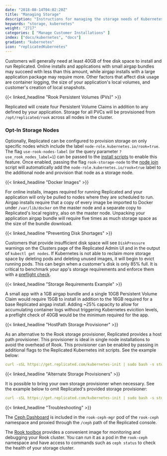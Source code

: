 ```yaml
---
date: "2018-08-14T04:02:20Z"
title: "Managing Storage"
description: "Instructions for managing the storage needs of Kubernetes in customer environments"
keywords: "storage, kubernetes"
weight: "2717"
categories: [ "Manage Customer Installations" ]
index: ["docs/kubernetes", "docs"]
gradient: "kubernetes"
icon: "replicatedKubernetes"
---
```


Customers will generally need at least 40GB of free disk space to install and run Replicated.
Online installs and applications with small airgap bundles may succeed with less than this amount, while airgap installs with a large application package may require more.
Other factors that affect disk usage are container logging, the size of your application's local volumes, and customer's creation of local snapshots.

{{< linked_headline "Rook Persistent Volumes (PVs)" >}}

Replicated will create four Persistent Volume Claims in addition to any defined by your application.
Storage for all PVCs will be provisioned from `/opt/replicated/rook` across all nodes in the cluster.

### Opt-In Storage Nodes

Optionally, Replicated can be configured to provision storage on only specific nodes which include the label `node-role.kubernetes.io/rook=true`.
The flag `use-rook-nodes-label` (or the query parameter `?use_rook_nodes_label=1`) can be passed to the [install scripts](/docs/kubernetes/customer-installations/installing/#quick-install) to enable this feature.
Once enabled, passing the flag `rook-storage-node` to the [node join](/docs/kubernetes/customer-installations/add-nodes/) script will automatically add the `node-role.kubernetes.io/rook=true` label to the additional node and provision that node as a storage node.

{{< linked_headline "Docker Images" >}}

For online installs, images required for running Replicated and your application will only be pulled to nodes where they are scheduled to run.
Airgap installs require that a copy of every image be imported to Docker under `/var/lib/docker` on the master node and a separate copy to Replicated's local registry, also on the master node.
Unpacking your application airgap bundle will require five times as much storage space as the size of the bundle download.

{{< linked_headline "Preventing Disk Shortages" >}}

Customers that provide insufficient disk space will see `DiskPressure` warnings on the Clusters page of the Replicated Admin UI and in the output of `kubectl get nodes`.
If Kubernetes is not able to reclaim more storage space by deleting pods and deleting unused images, it will begin to evict running pods.
This can begin when a customer's disk is only 85% full.
It is critical to benchmark your app's storage requirements and enforce them with a [preflight check](/docs/kubernetes/packaging-an-application/programmable-preflight-checks/).


{{< linked_headline "Storage Requirements Example" >}}

A small app with a 1GB airgap bundle and a single 10GB Persistent Volume Claim would require 15GB to install in addition to the 16GB required for a base Replicated airgap install.
Adding ~25% capacity to allow for accumulating container logs without triggering Kubernetes evicition levels, a preflight check of 40GB would be the minimum required for the app.

{{< linked_headline "HostPath Storage Provisioner" >}}

As an alternative to the Rook storage provisioner, Replicated provides a host path provisioner. This provisioner is ideal in single node installations to avoid the overhead of Rook. This provisioner can be enabled by passing in additional flags to the Replicated Kubernetes init scripts. See the example below:

```yaml
curl -sSL https://get.replicated.com/kubernetes-init | sudo bash -s storage-provisioner=hostpath
```

{{< linked_headline "Alternate Storage Provisioners" >}}

It is possible to bring your own storage provisioner when necessary. See the example below to omit Replicated's provided storage provisioner:

```yaml
curl -sSL https://get.replicated.com/kubernetes-init | sudo bash -s storage-provisioner=0 storage-class=standard
```

{{< linked_headline "Troubleshooting" >}}

The [Ceph Dashboard](https://github.com/rook/rook/blob/master/Documentation/ceph-dashboard.md) is included in the `rook-ceph-mgr` pod of the `rook-ceph` namespace and proxied through the `/ceph` path of the Replicated console.

The [Rook toolbox](https://rook.io/docs/rook/master/ceph-toolbox.html) provides a convenient image for monitoring and debugging your Rook cluster. You can run it as a pod in the `rook-ceph` namespace and have access to commands such as `ceph status` to check the health of your storage cluster.
